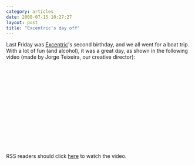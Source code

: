 ```yaml
---
category: articles
date: 2008-07-15 10:27:27
layout: post
title: "Excentric's day off"
---
```


<p>Last Friday was <a href="http://excentric.pt/">Excentric</a>'s second birthday, and we all went for a boat trip. With a lot of fun (and alcohol), it was a great day, as shown in the following video (made by Jorge Teixeira, our creative director):</p> <object width="400" height="225">	<param name="allowfullscreen" value="true" />	<param name="allowscriptaccess" value="always" />	<param name="movie" value="http://www.vimeo.com/moogaloop.swf?clip_id=1314290&amp;server=www.vimeo.com&amp;show_title=1&amp;show_byline=1&amp;show_portrait=0&amp;color=&amp;fullscreen=1" />	<embed src="http://www.vimeo.com/moogaloop.swf?clip_id=1314290&amp;server=www.vimeo.com&amp;show_title=1&amp;show_byline=1&amp;show_portrait=0&amp;color=&amp;fullscreen=1" type="application/x-shockwave-flash" allowfullscreen="true" allowscriptaccess="always" width="400" height="225"></embed></object><p>RSS readers should click <a href="//joaobordalo.com/articles/2008/07/15/excentrics-day-off">here</a> to watch the video.</p>
